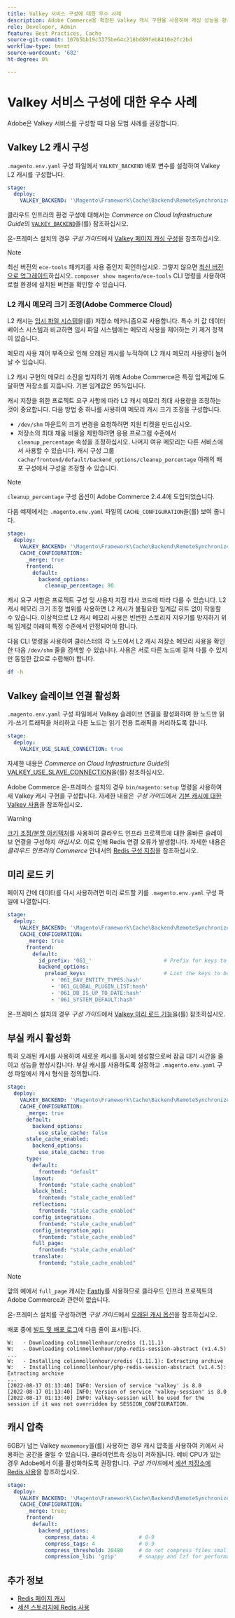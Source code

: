 ```yaml
---
title: Valkey 서비스 구성에 대한 우수 사례
description: Adobe Commerce용 확장된 Valkey 캐시 구현을 사용하여 캐싱 성능을 향상시키는 방법을 알아봅니다.
role: Developer, Admin
feature: Best Practices, Cache
source-git-commit: 107b5bb19c3375be64c216bd89feb8410e2fc2bd
workflow-type: tm+mt
source-wordcount: '682'
ht-degree: 0%

---
```


# Valkey 서비스 구성에 대한 우수 사례

Adobe은 Valkey 서비스를 구성할 때 다음 모범 사례를 권장합니다.

## Valkey L2 캐시 구성

`.magento.env.yaml` 구성 파일에서 `VALKEY_BACKEND` 배포 변수를 설정하여 Valkey L2 캐시를 구성합니다.

```yaml
stage:
  deploy:
    VALKEY_BACKEND: '\Magento\Framework\Cache\Backend\RemoteSynchronizedCache'
```

클라우드 인프라의 환경 구성에 대해서는 _Commerce on Cloud Infrastructure Guide_&#x200B;의 [`VALKEY_BACKEND`](https://experienceleague.adobe.com/ko/docs/commerce-on-cloud/user-guide/configure/env/stage/variables-deploy#valkey_backend)을(를) 참조하십시오.

온-프레미스 설치의 경우 _구성 가이드_&#x200B;에서 [Valkey 페이지 캐싱 구성](../../../configuration/cache/redis-pg-cache.md#configure-redis-page-caching)을 참조하십시오.

>[!NOTE]
>
>최신 버전의 `ece-tools` 패키지를 사용 중인지 확인하십시오. 그렇지 않으면 [최신 버전으로 업그레이드](https://experienceleague.adobe.com/ko/docs/commerce-on-cloud/user-guide/dev-tools/ece-tools/update-package)하십시오. `composer show magento/ece-tools` CLI 명령을 사용하여 로컬 환경에 설치된 버전을 확인할 수 있습니다.

### L2 캐시 메모리 크기 조정(Adobe Commerce Cloud)

L2 캐시는 [임시 파일 시스템](https://en.wikipedia.org/wiki/Tmpfs)을(를) 저장소 메커니즘으로 사용합니다. 특수 키 값 데이터베이스 시스템과 비교하면 임시 파일 시스템에는 메모리 사용을 제어하는 키 제거 정책이 없습니다.

메모리 사용 제어 부족으로 인해 오래된 캐시를 누적하여 L2 캐시 메모리 사용량이 늘어날 수 있습니다.

L2 캐시 구현의 메모리 소진을 방지하기 위해 Adobe Commerce은 특정 임계값에 도달하면 저장소를 지웁니다. 기본 임계값은 95%입니다.

캐시 저장을 위한 프로젝트 요구 사항에 따라 L2 캐시 메모리 최대 사용량을 조정하는 것이 중요합니다. 다음 방법 중 하나를 사용하여 메모리 캐시 크기 조정을 구성합니다.

- `/dev/shm` 마운트의 크기 변경을 요청하려면 지원 티켓을 만드십시오.
- 저장소의 최대 채움 비율을 제한하려면 응용 프로그램 수준에서 `cleanup_percentage` 속성을 조정하십시오. 나머지 여유 메모리는 다른 서비스에서 사용할 수 있습니다.
캐시 구성 그룹 `cache/frontend/default/backend_options/cleanup_percentage` 아래의 배포 구성에서 구성을 조정할 수 있습니다.

>[!NOTE]
>
>`cleanup_percentage` 구성 옵션이 Adobe Commerce 2.4.4에 도입되었습니다.

다음 예제에서는 `.magento.env.yaml` 파일의 `CACHE_CONFIGURATION`을(를) 보여 줍니다.

```yaml
stage:
  deploy:
    VALKEY_BACKEND: '\Magento\Framework\Cache\Backend\RemoteSynchronizedCache'
    CACHE_CONFIGURATION:
      _merge: true
      frontend:
        default:
          backend_options:
            cleanup_percentage: 90
```

캐시 요구 사항은 프로젝트 구성 및 사용자 지정 타사 코드에 따라 다를 수 있습니다. L2 캐시 메모리 크기 조정 범위를 사용하면 L2 캐시가 불필요한 임계값 히트 없이 작동할 수 있습니다.
이상적으로 L2 캐시 메모리 사용은 빈번한 스토리지 지우기를 방지하기 위해 임계값 아래의 특정 수준에서 안정되어야 합니다.

다음 CLI 명령을 사용하여 클러스터의 각 노드에서 L2 캐시 저장소 메모리 사용을 확인한 다음 `/dev/shm` 줄을 검색할 수 있습니다.
사용은 서로 다른 노드에 걸쳐 다를 수 있지만 동일한 값으로 수렴해야 합니다.

```bash
df -h
```

## Valkey 슬레이브 연결 활성화

`.magento.env.yaml` 구성 파일에서 Valkey 슬레이브 연결을 활성화하여 한 노드만 읽기-쓰기 트래픽을 처리하고 다른 노드는 읽기 전용 트래픽을 처리하도록 합니다.

```yaml
stage:
  deploy:
    VALKEY_USE_SLAVE_CONNECTION: true
```

자세한 내용은 _Commerce on Cloud Infrastructure Guide_&#x200B;의 [VALKEY_USE_SLAVE_CONNECTION](https://experienceleague.adobe.com/en/docs/commerce-on-cloud/user-guide/configure/env/stage/variables-deploy.html#valkey_use_slave_connection)을(를) 참조하십시오.

Adobe Commerce 온-프레미스 설치의 경우 `bin/magento:setup` 명령을 사용하여 새 Valkey 캐시 구현을 구성합니다. 자세한 내용은 _구성 가이드_&#x200B;에서 [기본 캐시에 대한 Valkey 사용](../../../configuration/cache/redis-pg-cache.md#configure-redis-page-caching)을 참조하십시오.

>[!WARNING]
>
>[크기 조정/분할 아키텍처](https://experienceleague.adobe.com/ko/docs/commerce-on-cloud/user-guide/architecture/scaled-architecture)를 사용하여 클라우드 인프라 프로젝트에 대한 올바른 슬레이브 연결을 구성하지 _마십시오_. 이로 인해 Redis 연결 오류가 발생합니다. 자세한 내용은 _클라우드 인프라의 Commerce_ 안내서의 [Redis 구성 지침](https://experienceleague.adobe.com/en/docs/commerce-on-cloud/user-guide/configure/env/stage/variables-deploy.html#redis_use_slave_connection)을 참조하십시오.

## 미리 로드 키

페이지 간에 데이터를 다시 사용하려면 미리 로드할 키를 `.magento.env.yaml` 구성 파일에 나열합니다.

```yaml
stage:
  deploy:
    VALKEY_BACKEND: '\Magento\Framework\Cache\Backend\RemoteSynchronizedCache'
    CACHE_CONFIGURATION:
      _merge: true
      frontend:
        default:
          id_prefix: '061_'                       # Prefix for keys to be preloaded
          backend_options:
            preload_keys:                         # List the keys to be preloaded
              - '061_EAV_ENTITY_TYPES:hash'
              - '061_GLOBAL_PLUGIN_LIST:hash'
              - '061_DB_IS_UP_TO_DATE:hash'
              - '061_SYSTEM_DEFAULT:hash'
```

온-프레미스 설치의 경우 _구성 가이드_&#x200B;에서 [Valkey 미리 로드 기능](../../../configuration/cache/redis-pg-cache.md#redis-preload-feature)을(를) 참조하십시오.

## 부실 캐시 활성화

특히 오래된 캐시를 사용하여 새로운 캐시를 동시에 생성함으로써 잠금 대기 시간을 줄이고 성능을 향상시킵니다. 부실 캐시를 사용하도록 설정하고 `.magento.env.yaml` 구성 파일에서 캐시 형식을 정의합니다.

```yaml
stage:
  deploy:
    VALKEY_BACKEND: '\Magento\Framework\Cache\Backend\RemoteSynchronizedCache'
    CACHE_CONFIGURATION:
      _merge: true
      default:
        backend_options:
          use_stale_cache: false
      stale_cache_enabled:
        backend_options:
          use_stale_cache: true
      type:
        default:
          frontend: "default"
        layout:
          frontend: "stale_cache_enabled"
        block_html:
          frontend: "stale_cache_enabled"
        reflection:
          frontend: "stale_cache_enabled"
        config_integration:
          frontend: "stale_cache_enabled"
        config_integration_api:
          frontend: "stale_cache_enabled"
        full_page:
          frontend: "stale_cache_enabled"
        translate:
          frontend: "stale_cache_enabled"
```

>[!NOTE]
>
>앞의 예에서 `full_page` 캐시는 [Fastly](https://experienceleague.adobe.com/ko/docs/commerce-on-cloud/user-guide/cdn/fastly)를 사용하므로 클라우드 인프라 프로젝트의 Adobe Commerce과 관련이 없습니다.

온-프레미스 설치를 구성하려면 _구성 가이드_&#x200B;에서 [오래된 캐시 옵션](../../../configuration/cache/level-two-cache.md#stale-cache-options)을 참조하십시오.

배포 중에 [빌드 및 배포 로그](https://experienceleague.adobe.com/en/docs/commerce-on-cloud/user-guide/develop/test/log-locations.html#build-and-deploy-logs)에 다음 줄이 표시됩니다.

```
W:   - Downloading colinmollenhour/credis (1.11.1)
W:   - Downloading colinmollenhour/php-redis-session-abstract (v1.4.5)
...
W:   - Installing colinmollenhour/credis (1.11.1): Extracting archive
W:   - Installing colinmollenhour/php-redis-session-abstract (v1.4.5): Extracting archive
...
[2022-08-17 01:13:40] INFO: Version of service 'valkey' is 8.0
[2022-08-17 01:13:40] INFO: Version of service 'valkey-session' is 8.0
[2022-08-17 01:13:40] INFO: valkey-session will be used for the session if it was not overridden by SESSION_CONFIGURATION.
```

## 캐시 압축

6GB가 넘는 Valkey `maxmemory`을(를) 사용하는 경우 캐시 압축을 사용하여 키에서 사용하는 공간을 줄일 수 있습니다. 클라이언트측 성능이 저하됩니다. 예비 CPU가 있는 경우 Adobe에서 이를 활성화하도록 권장합니다. _구성 가이드_&#x200B;에서 [세션 저장소에 Redis 사용](../../../configuration/cache/redis-session.md)을 참조하십시오.

```yaml
stage:
  deploy:
    VALKEY_BACKEND: '\Magento\Framework\Cache\Backend\RemoteSynchronizedCache'
    CACHE_CONFIGURATION:
      _merge: true;
      frontend:
        default:
          backend_options:
            compress_data: 4              # 0-9
            compress_tags: 4              # 0-9
            compress_threshold: 20480     # do not compress files smaller than this value
            compression_lib: 'gzip'       # snappy and lzf for performance, gzip for high compression (~70%)
```

## 추가 정보

- [Redis 페이지 캐시](../../../configuration/cache/redis-pg-cache.md)
- [세션 스토리지에 Redis 사용](../../../configuration/cache/redis-session.md)
